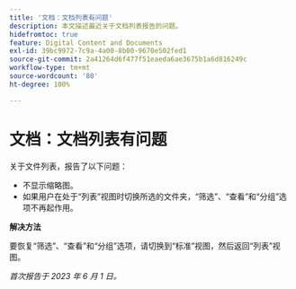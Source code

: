 ```yaml
---
title: '文档：文档列表有问题'
description: 本文描述最近关于文档列表报告的问题。
hidefromtoc: true
feature: Digital Content and Documents
exl-id: 39bc9972-7c9a-4a00-8b00-9670e502fed1
source-git-commit: 2a41264d6f477f51eaeda6ae3675b1a6d816249c
workflow-type: tm+mt
source-wordcount: '80'
ht-degree: 100%

---
```


# 文档：文档列表有问题

<!--This article is on the WF and WFP TOCs. Valid issue, won't fix (Won't fix tab).-->

关于文件列表，报告了以下问题：

* 不显示缩略图。
* 如果用户在处于“列表”视图时切换所选的文件夹，“筛选”、“查看”和“分组”选项不再起作用。

**解决方法**

要恢复“筛选”、“查看”和“分组”选项，请切换到“标准”视图，然后返回“列表”视图。

_首次报告于 2023 年 6 月 1 日。_
